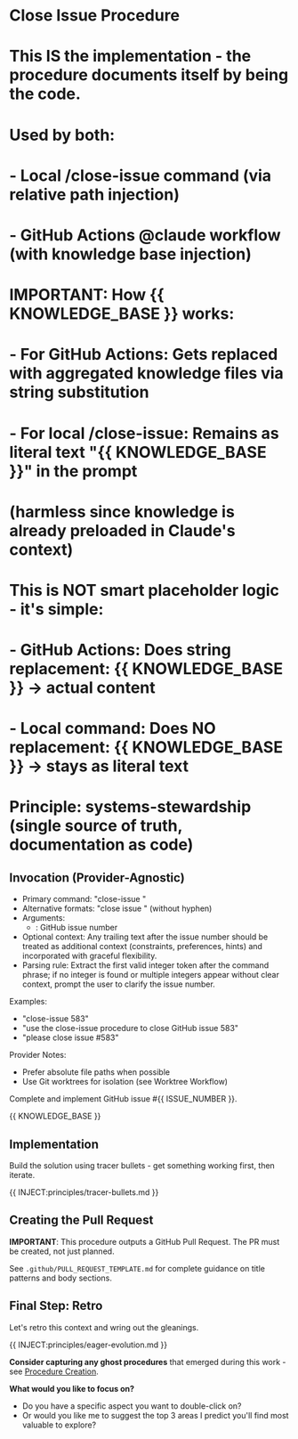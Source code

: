 # Close Issue Procedure
# 
# This IS the implementation - the procedure documents itself by being the code.
# Used by both:
# - Local /close-issue command (via relative path injection)
# - GitHub Actions @claude workflow (with knowledge base injection)
#
# IMPORTANT: How {{ KNOWLEDGE_BASE }} works:
# - For GitHub Actions: Gets replaced with aggregated knowledge files via string substitution
# - For local /close-issue: Remains as literal text "{{ KNOWLEDGE_BASE }}" in the prompt
#   (harmless since knowledge is already preloaded in Claude's context)
# 
# This is NOT smart placeholder logic - it's simple:
# - GitHub Actions: Does string replacement: {{ KNOWLEDGE_BASE }} → actual content
# - Local command: Does NO replacement: {{ KNOWLEDGE_BASE }} → stays as literal text
#
# Principle: systems-stewardship (single source of truth, documentation as code)

## Invocation (Provider-Agnostic)
- Primary command: "close-issue <number>"
- Alternative formats: "close issue <number>" (without hyphen)
- Arguments:
  - <number>: GitHub issue number
- Optional context: Any trailing text after the issue number should be treated as additional context (constraints, preferences, hints) and incorporated with graceful flexibility.
- Parsing rule: Extract the first valid integer token after the command phrase; if no integer is found or multiple integers appear without clear context, prompt the user to clarify the issue number.

Examples:
- "close-issue 583"
- "use the close-issue procedure to close GitHub issue 583"
- "please close issue #583"

Provider Notes:
- Prefer absolute file paths when possible
- Use Git worktrees for isolation (see Worktree Workflow)

Complete and implement GitHub issue #{{ ISSUE_NUMBER }}.

{{ KNOWLEDGE_BASE }}
<!-- Note: If you see "{{ KNOWLEDGE_BASE }}" above as literal text, you're running locally and knowledge is already preloaded -->

## Implementation
<!-- Contract: Issue context loaded, working in worktree -->
Build the solution using tracer bullets - get something working first, then iterate.

{{ INJECT:principles/tracer-bullets.md }}

## Creating the Pull Request

**IMPORTANT**: This procedure outputs a GitHub Pull Request. The PR must be created, not just planned.

See `.github/PULL_REQUEST_TEMPLATE.md` for complete guidance on title patterns and body sections.

## Final Step: Retro
Let's retro this context and wring out the gleanings.

{{ INJECT:principles/eager-evolution.md }}

**Consider capturing any ghost procedures** that emerged during this work - see [Procedure Creation](knowledge/procedures/procedure-creation.md).

**What would you like to focus on?**
- Do you have a specific aspect you want to double-click on?
- Or would you like me to suggest the top 3 areas I predict you'll find most valuable to explore?
